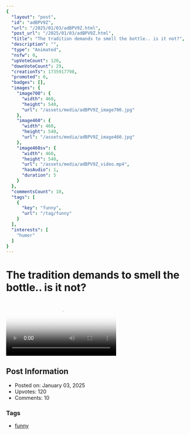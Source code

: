```yaml
---
{
  "layout": "post",
  "id": "adBPV9Z",
  "url": "/2025/01/03/adBPV9Z.html",
  "post_url": "/2025/01/03/adBPV9Z.html",
  "title": "The tradition demands to smell the bottle.. is it not?",
  "description": "",
  "type": "Animated",
  "nsfw": 0,
  "upVoteCount": 120,
  "downVoteCount": 29,
  "creationTs": 1735917798,
  "promoted": 0,
  "badges": [],
  "images": {
    "image700": {
      "width": 460,
      "height": 540,
      "url": "/assets/media/adBPV9Z_image700.jpg"
    },
    "image460": {
      "width": 460,
      "height": 540,
      "url": "/assets/media/adBPV9Z_image460.jpg"
    },
    "image460sv": {
      "width": 460,
      "height": 540,
      "url": "/assets/media/adBPV9Z_video.mp4",
      "hasAudio": 1,
      "duration": 5
    }
  },
  "commentsCount": 10,
  "tags": [
    {
      "key": "funny",
      "url": "/tag/funny"
    }
  ],
  "interests": [
    "humor"
  ]
}
---
```


# The tradition demands to smell the bottle.. is it not?

<video controls playsinline loop poster="/assets/media/adBPV9Z_image460.jpg">
  <source src="/assets/media/adBPV9Z_video.mp4" type="video/mp4">
  Your browser does not support the video tag.
</video>

## Post Information

- Posted on: January 03, 2025
- Upvotes: 120
- Comments: 10

### Tags

- [funny](/tag/funny)
